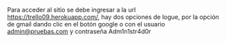Para acceder al sitio se debe ingresar a la url https://trello09.herokuapp.com/, hay dos opciones de logue, por la opción de gmail dando clic en el botón google o con el usuario admin@pruebas.com
 y contraseña Adm1n1str4d0r